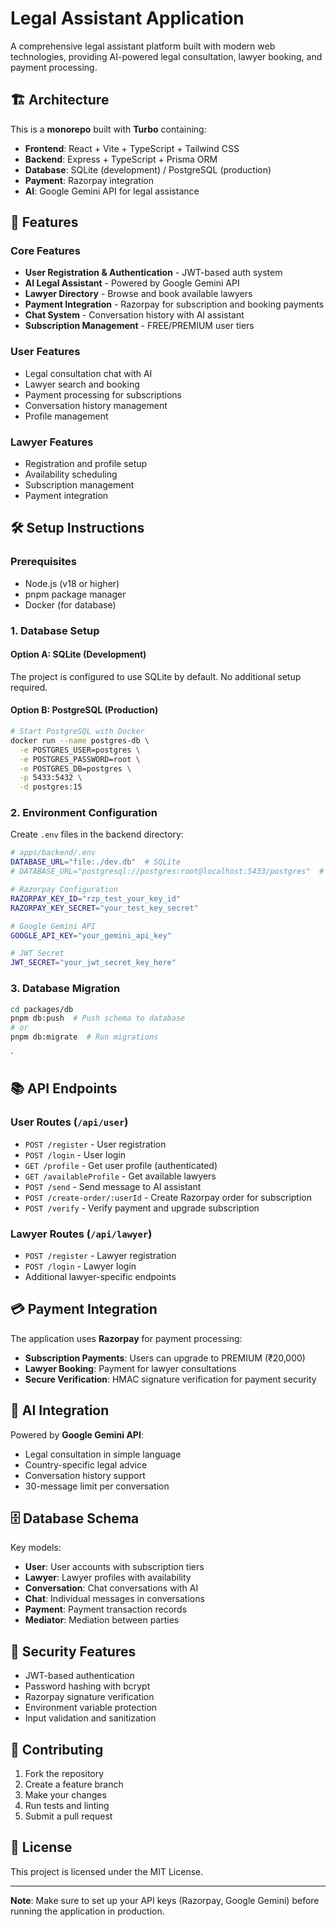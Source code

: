 # Legal Assistant Application

A comprehensive legal assistant platform built with modern web technologies, providing AI-powered legal consultation, lawyer booking, and payment processing.

## 🏗️ Architecture

This is a **monorepo** built with **Turbo** containing:

- **Frontend**: React + Vite + TypeScript + Tailwind CSS 
- **Backend**: Express + TypeScript + Prisma ORM
- **Database**: SQLite (development) / PostgreSQL (production)
- **Payment**: Razorpay integration
- **AI**: Google Gemini API for legal assistance

## 🚀 Features

### Core Features
- **User Registration & Authentication** - JWT-based auth system
- **AI Legal Assistant** - Powered by Google Gemini API
- **Lawyer Directory** - Browse and book available lawyers
- **Payment Integration** - Razorpay for subscription and booking payments
- **Chat System** - Conversation history with AI assistant
- **Subscription Management** - FREE/PREMIUM user tiers

### User Features
- Legal consultation chat with AI
- Lawyer search and booking
- Payment processing for subscriptions
- Conversation history management
- Profile management

### Lawyer Features
- Registration and profile setup
- Availability scheduling
- Subscription management
- Payment integration

## 🛠️ Setup Instructions

### Prerequisites
- Node.js (v18 or higher)
- pnpm package manager
- Docker (for database)


### 1. Database Setup

#### Option A: SQLite (Development)
The project is configured to use SQLite by default. No additional setup required.

#### Option B: PostgreSQL (Production)
```bash
# Start PostgreSQL with Docker
docker run --name postgres-db \
  -e POSTGRES_USER=postgres \
  -e POSTGRES_PASSWORD=root \
  -e POSTGRES_DB=postgres \
  -p 5433:5432 \
  -d postgres:15
```

### 2. Environment Configuration

Create `.env` files in the backend directory:

```bash
# apps/backend/.env
DATABASE_URL="file:./dev.db"  # SQLite
# DATABASE_URL="postgresql://postgres:root@localhost:5433/postgres"  # PostgreSQL

# Razorpay Configuration
RAZORPAY_KEY_ID="rzp_test_your_key_id"
RAZORPAY_KEY_SECRET="your_test_key_secret"

# Google Gemini API
GOOGLE_API_KEY="your_gemini_api_key"

# JWT Secret
JWT_SECRET="your_jwt_secret_key_here"
```
### 3. Database Migration

```bash
cd packages/db
pnpm db:push  # Push schema to database
# or
pnpm db:migrate  # Run migrations
```
`

## 📚 API Endpoints

### User Routes (`/api/user`)
- `POST /register` - User registration
- `POST /login` - User login
- `GET /profile` - Get user profile (authenticated)
- `GET /availableProfile` - Get available lawyers
- `POST /send` - Send message to AI assistant
- `POST /create-order/:userId` - Create Razorpay order for subscription
- `POST /verify` - Verify payment and upgrade subscription

### Lawyer Routes (`/api/lawyer`)
- `POST /register` - Lawyer registration
- `POST /login` - Lawyer login
- Additional lawyer-specific endpoints

## 💳 Payment Integration

The application uses **Razorpay** for payment processing:

- **Subscription Payments**: Users can upgrade to PREMIUM (₹20,000)
- **Lawyer Booking**: Payment for lawyer consultations
- **Secure Verification**: HMAC signature verification for payment security

## 🤖 AI Integration

Powered by **Google Gemini API**:
- Legal consultation in simple language
- Country-specific legal advice
- Conversation history support
- 30-message limit per conversation

## 🗄️ Database Schema

Key models:
- **User**: User accounts with subscription tiers
- **Lawyer**: Lawyer profiles with availability
- **Conversation**: Chat conversations with AI
- **Chat**: Individual messages in conversations
- **Payment**: Payment transaction records
- **Mediator**: Mediation between parties

## 🔐 Security Features

- JWT-based authentication
- Password hashing with bcrypt
- Razorpay signature verification
- Environment variable protection
- Input validation and sanitization

## 🤝 Contributing

1. Fork the repository
2. Create a feature branch
3. Make your changes
4. Run tests and linting
5. Submit a pull request

## 📄 License

This project is licensed under the MIT License.

---

**Note**: Make sure to set up your API keys (Razorpay, Google Gemini) before running the application in production.